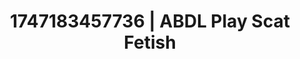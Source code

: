 ---
categories:
- Passionate kisses
- Tradwife
- BookTok after dark
- Candlelit scenes
- Tattooed beauties
image: /assets/images/1747183457736.jpg
layout: post
seo:
  description: Featured content with exclusive Scat Fetish, ABDL Play. HD images available.
  keywords: Scat Fetish, ABDL Play
  og_image: /assets/images/1747183457736.jpg
  schema_type: VisualArtwork
tags:
- ABDL Play
- '#1747183457736'
- Scat Fetish
title: 1747183457736 | ABDL Play Scat Fetish
---